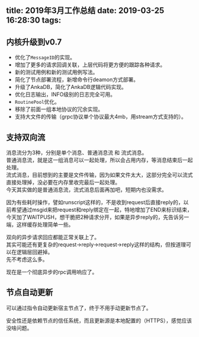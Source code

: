 title: 2019年3月工作总结
date: 2019-03-25 16:28:30
tags:
---

## 内核升级到v0.7

- 优化了``MessageID``的实现。
- 增加了更多的请求回调关联，上层代码将更方便的跟踪各种请求。
- 新的测试用例和新的测试用例写法。
- 简化了节点部署流程，新增命令行deamon方式部署。
- 升级了AnkaDB，简化了AnkaDB逻辑代码实现。
- 优化日志输出，INFO级别的日志完全可用。
- ``RoutinePool``优化。
- 移除了前面一组本地协议的冗余实现。
- 支持大文件的传输（grpc协议单个协议最大4mb，用stream方式支持的）。

## 支持双向流

消息流分为3种，分别是单个消息、普通消息流 和 流式消息。  
普通消息流，就是这一组消息可以一起处理，所以会占用内存，等消息结束后一起处理。  
流式消息，目前想到的主要是文件传输，因为如果文件太大，这部分完全可以流式直接处理掉，没必要在内存里收完最后一起处理。  
今天其实做的是普通消息流，流式消息后面再加吧，短期内也没需求。  

因为有些耗时操作，譬如runscript这样的，不是收到request后直接reply的，以前希望通过msgid来把request和reply绑定在一起，特地增加了END来标识结束，今天加了WAITPUSH，想干脆把2种请求分开，如果是异步reply的，先告诉另一端，这样缓存处理简单一些。

双向的异步请求回应都能正常关联上了。  
其实可能还有更复杂的request->reply->request->reply这样的结构，但按道理可以在逻辑层回避掉。  
先不考虑这么多。

现在是一个彻底异步的rpc调用响应了。  

## 节点自动更新

可以通过指令自动更新宿主节点了，终于不用手动更新节点了。  

安全性还是依赖节点的信任系统，而且更新源是本地配置的（HTTPS），感觉应该没啥问题。

